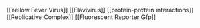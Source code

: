 [[Yellow Fever Virus]]
[[Flavivirus]]
[[protein-protein interactions]]
[[Replicative Complex]]
[[Fluorescent Reporter Gfp]]
